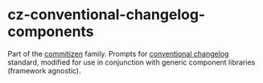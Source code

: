 # cz-conventional-changelog-components

Part of the [commitizen](https://github.com/commitizen/cz-cli) family. Prompts for [conventional changelog](https://github.com/stevemao/conventional-changelog-angular/blob/master/index.js) standard, modified for use in conjunction with generic component libraries (framework agnostic).
